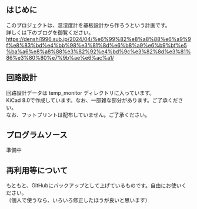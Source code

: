 ## はじめに
このプロジェクトは、温湿度計を基板設計から作ろうという計画です。  
詳しくは下のブログを御覧ください。  
https://denshi1996.sub.jp/2024/04/%e6%99%82%e8%a8%88%e6%a9%9f%e8%83%bd%e4%bb%98%e3%81%8d%e6%b8%a9%e6%b9%bf%e5%ba%a6%e8%a8%88%e3%82%92%e4%bd%9c%e3%82%8d%e3%81%86%e3%80%80%e7%9b%ae%e6%ac%a1/

## 回路設計
回路設計データは temp_monitor ディレクトリに入っています。  
KiCad 8.0で作成しています。なお、一部雑な部分があります。ご了承ください。  
なお、フットプリントは配布していません。ご了承ください。

## プログラムソース
準備中

## 再利用等について
もともと、GitHubにバックアップとして上げているものです。自由にお使いください。  
（個人で使うなら、いろいろ修正したほうが良いと思います）
